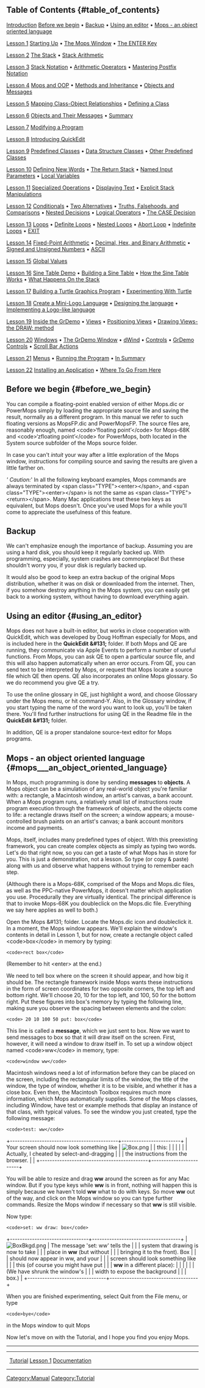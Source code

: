 Table of Contents {#table_of_contents}
-----------------

[Introduction](Tutorial "wikilink") [Before we
begin](#Before_we_begin "wikilink") &bull; [Backup](#Backup "wikilink")
&bull; [Using an editor](#Using_an_editor "wikilink") &bull; [Mops - an
object oriented
language](#Mops_-_an_object_oriented_language "wikilink")

[Lesson 1](Lesson_1 "wikilink") [Starting Up](Lesson_1 "wikilink")
&bull; [The Mops Window](Lesson_1#The_Mops_Window "wikilink") &bull;
[The ENTER Key](Lesson_1#The_ENTER_Key "wikilink")

[Lesson 2](Lesson_2 "wikilink") [The Stack](Lesson_2 "wikilink") &bull;
[Stack Arithmetic](Lesson_2#Stack_Arithmetic "wikilink")

[Lesson 3](Lesson_3 "wikilink") [Stack Notation](Lesson_3 "wikilink")
&bull; [Arithmetic Operators](Lesson_3#Arithmetic_Operators "wikilink")
&bull; [Mastering Postfix
Notation](Lesson_3#Mastering_Postfix_Notation "wikilink")

[Lesson 4](Lesson_4 "wikilink") [Mops and OOP](Lesson_4 "wikilink")
&bull; [Methods and
Inheritance](Lesson_4#Methods_and_Inheritance "wikilink") &bull;
[Objects and Messages](Lesson_4#Objects_and_Messages "wikilink")

[Lesson 5](Lesson_5 "wikilink") [Mapping Class-Object
Relationships](Lesson_5 "wikilink") &bull; [Defining a
Class](Lesson_5#Defining_a_Class "wikilink")

[Lesson 6](Lesson_6 "wikilink") [Objects and Their
Messages](Lesson_6 "wikilink") &bull;
[Summary](Lesson_6#Summary "wikilink")

[Lesson 7](Lesson_7 "wikilink") [Modifying a
Program](Lesson_7 "wikilink")

[Lesson 8](Lesson_8 "wikilink") [Introducing
QuickEdit](Lesson_8 "wikilink")

[Lesson 9](Lesson_9 "wikilink") [Predefined
Classes](Lesson_9 "wikilink") &bull; [Data Structure
Classes](Lesson_9#Data_Structure_Classes "wikilink") &bull; [Other
Predefined Classes](Lesson_9#Other_Predefined_Classes "wikilink")

[Lesson 10](Lesson_10 "wikilink") [Defining New
Words](Lesson_10 "wikilink") &bull; [The Return
Stack](Lesson_10#The_Return_Stack "wikilink") &bull; [Named Input
Parameters](Lesson_10#Named_Input_Parameters "wikilink") &bull; [Local
Variables](Lesson_10#Local_Variables "wikilink")

[Lesson 11](Lesson_11 "wikilink") [Specialized
Operations](Lesson_11 "wikilink") &bull; [Displaying
Text](Lesson_11#Displaying_Text "wikilink") &bull; [Explicit Stack
Manipulations](Lesson_11#Explicit_Stack_Manipulations "wikilink")

[Lesson 12](Lesson_12 "wikilink") [Conditionals](Lesson_12 "wikilink")
&bull; [Two Alternatives](Lesson_12#Two_Alternatives "wikilink") &bull;
[Truths, Falsehoods, and
Comparisons](Lesson_12#Truths,_Falsehoods,_and_Comparisons "wikilink")
&bull; [Nested Decisions](Lesson_12#Nested_Decisions "wikilink") &bull;
[Logical Operators](Lesson_12#Logical_Operators "wikilink") &bull; [The
CASE Decision](Lesson_12#The_CASE_Decision "wikilink")

[Lesson 13](Lesson_13 "wikilink") [Loops](Lesson_13 "wikilink") &bull;
[Definite Loops](Lesson_13#Definite_Loops "wikilink") &bull; [Nested
Loops](Lesson_13#Nested_Loops "wikilink") &bull; [Abort
Loop](Lesson_13#Abort_Loop "wikilink") &bull; [Indefinite
Loops](Lesson_13#Indefinite_Loops "wikilink") &bull;
[EXIT](Lesson_13#EXIT "wikilink")

[Lesson 14](Lesson_14 "wikilink") [Fixed-Point
Arithmetic](Lesson_14 "wikilink") &bull; [Decimal, Hex, and Binary
Arithmetic](Lesson_14#Decimal,_Hex,_and_Binary_Arithmetic "wikilink")
&bull; [Signed and Unsigned
Numbers](Lesson_14#Signed_and_Unsigned_Numbers "wikilink") &bull;
[ASCII](Lesson_14#ASCII "wikilink")

[Lesson 15](Lesson_15 "wikilink") [Global Values](Lesson_15 "wikilink")

[Lesson 16](Lesson_16 "wikilink") [Sine Table
Demo](Lesson_16 "wikilink") &bull; [Building a Sine
Table](Lesson_16#Building_a_Sine_Table "wikilink") &bull; [How the Sine
Table Works](Lesson_16#How_the_Sine_Table_Works "wikilink") &bull; [What
Happens On the Stack](Lesson_16#What_Happens_On_the_Stack "wikilink")

[Lesson 17](Lesson_17 "wikilink") [Building a Turtle Graphics
Program](Lesson_17 "wikilink") &bull; [Experimenting With
Turtle](Lesson_17#Experimenting_With_Turtle "wikilink")

[Lesson 18](Lesson_18 "wikilink") [Create a Mini-Logo
Language](Lesson_18 "wikilink") &bull; [Designing the
language](Lesson_18#Designing_the_language "wikilink") &bull;
[Implementing a Logo-like
language](Lesson_18#Implementing_a_Logo-like_language "wikilink")

[Lesson 19](Lesson_19 "wikilink") [Inside the
GrDemo](Lesson_19 "wikilink") &bull; [Views](Lesson_19#Views "wikilink")
&bull; [Positioning Views](Lesson_19#Positioning_Views "wikilink")
&bull; [Drawing Views-the DRAW:
method](Lesson_19#Drawing_Views-the_DRAW:_method "wikilink")

[Lesson 20](Lesson_20 "wikilink") [Windows](Lesson_20 "wikilink") &bull;
[The GrDemo Window](Lesson_20#The_GrDemo_Window "wikilink") &bull;
[dWind](Lesson_20#dWind "wikilink") &bull;
[Controls](Lesson_20#Controls "wikilink") &bull; [GrDemo
Controls](Lesson_20#GrDemo_Controls "wikilink") &bull; [Scroll Bar
Actions](Lesson_20#Scroll_Bar_Actions "wikilink")

[Lesson 21](Lesson_21 "wikilink") [Menus](Lesson_21 "wikilink") &bull;
[Running the Program](Lesson_21#Running_the_Program "wikilink") &bull;
[In Summary](Lesson_21#In_Summary "wikilink")

[Lesson 22](Lesson_22 "wikilink") [Installing an
Application](Lesson_22 "wikilink") &bull; [Where To Go From
Here](Lesson_22#Where_To_Go_From_Here "wikilink")

Before we begin {#before_we_begin}
---------------

You can compile a floating-point enabled version of either Mops.dic or
PowerMops simply by loading the appropriate source file and saving the
result, normally as a different program. In this manual we refer to such
floating versions as MopsFP.dic and PowerMopsFP. The source files are,
reasonably enough, named \<code\>&lsquo;floating point&rsquo;\</code\>
for Mops-68K and \<code\>&lsquo;zfloating point&rsquo;\</code\> for
PowerMops, both located in the System source subfolder of the Mops
source folder.

In case you can\'t *intuit* your way after a little exploration of the
Mops window, instructions for compiling source and saving the results
are given a little farther on.

*\' Caution:*\' In all the following keyboard examples, Mops commands
are always terminated by \<span class=\"TYPE\"\>&lt;enter&gt;\</span\>,
and \<span class=\"TYPE\"\>&lt;enter&gt;\</span\> is not the same as
\<span class=\"TYPE\"\>&lt;return&gt;\</span\>. Many Mac applications
treat these two keys as equivalent, but Mops doesn\'t. Once you\'ve used
Mops for a while you\'ll come to appreciate the usefulness of this
feature.

Backup
------

We can\'t emphasize enough the importance of backup. Assuming you are
using a hard disk, you should keep it regularly backed up. With
programming, especially, system crashes are commonplace! But these
shouldn\'t worry you, if your disk is regularly backed up.

It would also be good to keep an extra backup of the original Mops
distribution, whether it was on disk or downloaded from the internet.
Then, if you somehow destroy anything in the Mops system, you can easily
get back to a working system, without having to download everything
again.

Using an editor {#using_an_editor}
---------------

Mops does not have a built-in editor, but works in close cooperation
with QuickEdit, which was developed by Doug Hoffman especially for Mops,
and is included here in the **QuickEdit &\#131;** folder. If both Mops
and QE are running, they communicate via Apple Events to perform a
number of useful functions. From Mops, you can ask QE to open a
particular source file, and this will also happen automatically when an
error occurs. From QE, you can send text to be interpreted by Mops, or
request that Mops locate a source file which QE then opens. QE also
incorporates an online Mops glossary. So we do recommend you give QE a
try.

To use the online glossary in QE, just highlight a word, and choose
Glossary under the Mops menu, or hit command-Y. Also, in the Glossary
window, if you start typing the name of the word you want to look up,
you\'ll be taken there. You\'ll find further instructions for using QE
in the Readme file in the **QuickEdit &\#131;** folder.

In addition, QE is a proper standalone source-text editor for Mops
programs.

Mops - an object oriented language {#mops___an_object_oriented_language}
----------------------------------

In Mops, much programming is done by sending **messages** to
**objects**. A Mops object can be a simulation of any real-world object
you\'re familiar with: a rectangle, a Macintosh window, an artist\'s
canvas, a bank account. When a Mops program runs, a relatively small
list of instructions route program execution through the framework of
objects, and the objects come to life: a rectangle draws itself on the
screen; a window appears; a mouse-controlled brush paints on an
artist\'s canvas; a bank account monitors income and payments.

Mops, itself, includes many predefined types of object. With this
preexisting framework, you can create complex objects as simply as
typing two words. Let\'s do that right now, so you can get a taste of
what Mops has in store for you. This is just a demonstration, not a
lesson. So type (or copy &amp; paste) along with us and observe what
happens without trying to remember each step.

(Although there is a Mops-68K, comprised of the Mops and Mops.dic files,
as well as the PPC-native PowerMops, it doesn\'t matter which
application you use. Procedurally they are virtually identical. The
principal difference is that to invoke Mops-68K you doubleclick on the
Mops.dic file. Everything we say here applies as well to both.)

Open the Mops &\#131; folder. Locate the Mops.dic icon and doubleclick
it. In a moment, the Mops window appears. We\'ll explain the window\'s
contents in detail in Lesson 1, but for now, create a rectangle object
called \<code\>box\</code\> in memory by typing:

`<code>rect box</code>`

(Remember to hit &lt;enter&gt; at the end.)

We need to tell box where on the screen it should appear, and how big it
should be. The rectangle framework inside Mops wants these instructions
in the form of screen coordinates for two opposite corners, the top left
and bottom right. We\'ll choose 20, 10 for the top left, and 100, 50 for
the bottom right. Put these figures into box\'s memory by typing the
following line, making sure you observe the spacing between elements and
the colon:

`<code> 20 10 100 50 put: box</code>`

This line is called a **message**, which we just sent to box. Now we
want to send messages to box so that it will draw itself on the screen.
First, however, it will need a window to draw itself in. To set up a
window object named \<code\>ww\</code\> in memory, type:

`<code>window ww</code>`

Macintosh windows need a lot of information before they can be placed on
the screen, including the rectangular limits of the window, the title of
the window, the type of window, whether it is to be visible, and whether
it has a close box. Even then, the Macintosh Toolbox requires much more
information, which Mops automatically supplies. Some of the Mops
classes, including Window, have test or example methods that display an
instance of that class, with typical values. To see the window you just
created, type the following message:

`<code>test: ww</code>`

+--------------------------------------------+------------------------+
| Your screen should now look something like | ![](Box.png "Box.png") |
| this:                                      |                        |
|                                            |                        |
| Actually, I cheated by select-and-dragging |                        |
| the instructions from the browser.         |                        |
+--------------------------------------------+------------------------+

You will be able to resize and drag **ww** around the screen as for any
Mac window. But if you type keys while **ww** is in front, nothing will
happen this is simply because we haven\'t told **ww** what to do with
keys. So move **ww** out of the way, and click on the Mops window so you
can type further commands. Resize the Mops window if necessary so that
**ww** is still visible.

Now type:

`<code>set: ww draw: box</code>`

+--------------------------------+------------------------------------+
| ![](BoxBkgd.png "BoxBkgd.png") | The message \'set: ww\' tells the  |
|                                | system that drawing is now to take |
|                                | place in **ww** (but without       |
|                                | bringing it to the front). Box     |
|                                | should now appear in ww, and your  |
|                                | screen should look something like  |
|                                | this (of course you might have put |
|                                | **ww** in a different place):      |
|                                |                                    |
|                                | (We have shrunk the window\'s      |
|                                | width to expose the background     |
|                                | box.)                              |
+--------------------------------+------------------------------------+

When you are finished experimenting, select Quit from the File menu, or
type

`<code>bye</code>`

in the Mops window to quit Mops

Now let\'s move on with the Tutorial, and I hope you find you enjoy
Mops.

------------------------------------------------------------------------

  ------------------------------------------- --------------------------------- ---------------------------------
  &nbsp;                                      [Tutorial](Tutorial "wikilink")   [Lesson 1](Lesson_1 "wikilink")
  [Documentation](Documentation "wikilink")                                     
  ------------------------------------------- --------------------------------- ---------------------------------

[Category:Manual](Category:Manual "wikilink")
[Category:Tutorial](Category:Tutorial "wikilink")
